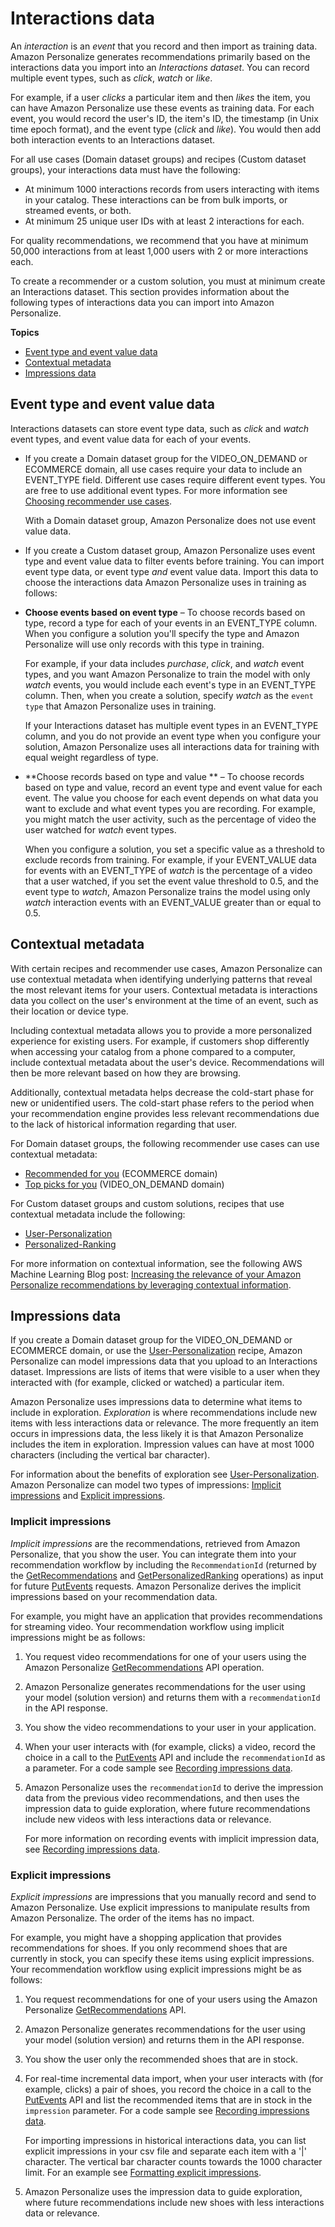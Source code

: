 # Interactions data<a name="interactions-datasets"></a>

 An *interaction* is an *event* that you record and then import as training data\. Amazon Personalize generates recommendations primarily based on the interactions data you import into an *Interactions dataset*\. You can record multiple event types, such as *click*, *watch* or *like*\. 

For example, if a user *clicks* a particular item and then *likes* the item, you can have Amazon Personalize use these events as training data\. For each event, you would record the user's ID, the item's ID, the timestamp \(in Unix time epoch format\), and the event type \(*click* and *like*\)\. You would then add both interaction events to an Interactions dataset\.

 For all use cases \(Domain dataset groups\) and recipes \(Custom dataset groups\), your interactions data must have the following: 
+ At minimum 1000 interactions records from users interacting with items in your catalog\. These interactions can be from bulk imports, or streamed events, or both\.
+ At minimum 25 unique user IDs with at least 2 interactions for each\.

 For quality recommendations, we recommend that you have at minimum 50,000 interactions from at least 1,000 users with 2 or more interactions each\. 

 To create a recommender or a custom solution, you must at minimum create an Interactions dataset\. This section provides information about the following types of interactions data you can import into Amazon Personalize\. 

**Topics**
+ [Event type and event value data](#event-type-and-event-value-data)
+ [Contextual metadata](#interactions-contextual-metadata)
+ [Impressions data](#interactions-impressions-data)

## Event type and event value data<a name="event-type-and-event-value-data"></a>

 Interactions datasets can store event type data, such as *click* and *watch* event types, and event value data for each of your events\. 
+  If you create a Domain dataset group for the VIDEO\_ON\_DEMAND or ECOMMERCE domain, all use cases require your data to include an EVENT\_TYPE field\. Different use cases require different event types\. You are free to use additional event types\. For more information see [Choosing recommender use cases](domain-use-cases.md)\. 

   With a Domain dataset group, Amazon Personalize does not use event value data\. 
+  If you create a Custom dataset group, Amazon Personalize uses event type and event value data to filter events before training\. You can import event type data, or event type *and* event value data\. Import this data to choose the interactions data Amazon Personalize uses in training as follows: 
  + **Choose events based on event type** – To choose records based on type, record a type for each of your events in an EVENT\_TYPE column\. When you configure a solution you'll specify the type and Amazon Personalize will use only records with this type in training\. 

     For example, if your data includes *purchase*, *click*, and *watch* event types, and you want Amazon Personalize to train the model with only *watch* events, you would include each event's type in an EVENT\_TYPE column\. Then, when you create a solution, specify *watch* as the `event type` that Amazon Personalize uses in training\. 

     If your Interactions dataset has multiple event types in an EVENT\_TYPE column, and you do not provide an event type when you configure your solution, Amazon Personalize uses all interactions data for training with equal weight regardless of type\. 
  + **Choose records based on type and value ** – To choose records based on type and value, record an event type and event value for each event\. The value you choose for each event depends on what data you want to exclude and what event types you are recording\. For example, you might match the user activity, such as the percentage of video the user watched for *watch* event types\. 

     When you configure a solution, you set a specific value as a threshold to exclude records from training\. For example, if your EVENT\_VALUE data for events with an EVENT\_TYPE of *watch* is the percentage of a video that a user watched, if you set the event value threshold to 0\.5, and the event type to *watch*, Amazon Personalize trains the model using only *watch* interaction events with an EVENT\_VALUE greater than or equal to 0\.5\. 

## Contextual metadata<a name="interactions-contextual-metadata"></a>

 With certain recipes and recommender use cases, Amazon Personalize can use contextual metadata when identifying underlying patterns that reveal the most relevant items for your users\. Contextual metadata is interactions data you collect on the user's environment at the time of an event, such as their location or device type\. 

Including contextual metadata allows you to provide a more personalized experience for existing users\. For example, if customers shop differently when accessing your catalog from a phone compared to a computer, include contextual metadata about the user's device\. Recommendations will then be more relevant based on how they are browsing\.

 Additionally, contextual metadata helps decrease the cold\-start phase for new or unidentified users\. The cold\-start phase refers to the period when your recommendation engine provides less relevant recommendations due to the lack of historical information regarding that user\. 

For Domain dataset groups, the following recommender use cases can use contextual metadata:
+ [Recommended for you](ECOMMERCE-use-cases.md#recommended-for-you-use-case) \(ECOMMERCE domain\)
+ [Top picks for you](VIDEO_ON_DEMAND-use-cases.md#top-picks-use-case) \(VIDEO\_ON\_DEMAND domain\)

 For Custom dataset groups and custom solutions, recipes that use contextual metadata include the following:
+  [User\-Personalization](native-recipe-new-item-USER_PERSONALIZATION.md) 
+  [Personalized\-Ranking](native-recipe-search.md) 

 For more information on contextual information, see the following AWS Machine Learning Blog post: [ Increasing the relevance of your Amazon Personalize recommendations by leveraging contextual information](http://aws.amazon.com/blogs/machine-learning/increasing-the-relevance-of-your-amazon-personalize-recommendations-by-leveraging-contextual-information/)\. 

## Impressions data<a name="interactions-impressions-data"></a>

 If you create a Domain dataset group for the VIDEO\_ON\_DEMAND or ECOMMERCE domain, or use the [User\-Personalization](native-recipe-new-item-USER_PERSONALIZATION.md) recipe, Amazon Personalize can model impressions data that you upload to an Interactions dataset\. Impressions are lists of items that were visible to a user when they interacted with \(for example, clicked or watched\) a particular item\. 

 Amazon Personalize uses impressions data to determine what items to include in exploration\. *Exploration* is where recommendations include new items with less interactions data or relevance\. The more frequently an item occurs in impressions data, the less likely it is that Amazon Personalize includes the item in exploration\. Impression values can have at most 1000 characters \(including the vertical bar character\)\. 

For information about the benefits of exploration see [User\-Personalization](native-recipe-new-item-USER_PERSONALIZATION.md)\. Amazon Personalize can model two types of impressions: [Implicit impressions](#implicit-impressions-info) and [Explicit impressions](#explicit-impressions-info)\. 

### Implicit impressions<a name="implicit-impressions-info"></a>

*Implicit impressions* are the recommendations, retrieved from Amazon Personalize, that you show the user\. You can integrate them into your recommendation workflow by including the `RecommendationId` \(returned by the [GetRecommendations](API_RS_GetRecommendations.md) and [GetPersonalizedRanking](API_RS_GetPersonalizedRanking.md) operations\) as input for future [PutEvents](API_UBS_PutEvents.md) requests\. Amazon Personalize derives the implicit impressions based on your recommendation data\. 

 For example, you might have an application that provides recommendations for streaming video\. Your recommendation workflow using implicit impressions might be as follows:

1. You request video recommendations for one of your users using the Amazon Personalize [GetRecommendations](API_RS_GetRecommendations.md) API operation\.

1. Amazon Personalize generates recommendations for the user using your model \(solution version\) and returns them with a `recommendationId` in the API response\.

1. You show the video recommendations to your user in your application\.

1. When your user interacts with \(for example, clicks\) a video, record the choice in a call to the [PutEvents](API_UBS_PutEvents.md) API and include the `recommendationId` as a parameter\. For a code sample see [Recording impressions data](recording-events.md#putevents-including-impressions-data)\.

1. Amazon Personalize uses the `recommendationId` to derive the impression data from the previous video recommendations, and then uses the impression data to guide exploration, where future recommendations include new videos with less interactions data or relevance\. 

   For more information on recording events with implicit impression data, see [Recording impressions data](recording-events.md#putevents-including-impressions-data)\.

### Explicit impressions<a name="explicit-impressions-info"></a>

*Explicit impressions* are impressions that you manually record and send to Amazon Personalize\. Use explicit impressions to manipulate results from Amazon Personalize\. The order of the items has no impact\. 

 For example, you might have a shopping application that provides recommendations for shoes\. If you only recommend shoes that are currently in stock, you can specify these items using explicit impressions\. Your recommendation workflow using explicit impressions might be as follows:

1. You request recommendations for one of your users using the Amazon Personalize [GetRecommendations](API_RS_GetRecommendations.md) API\.

1. Amazon Personalize generates recommendations for the user using your model \(solution version\) and returns them in the API response\.

1. You show the user only the recommended shoes that are in stock\.

1. For real\-time incremental data import, when your user interacts with \(for example, clicks\) a pair of shoes, you record the choice in a call to the [PutEvents](API_UBS_PutEvents.md) API and list the recommended items that are in stock in the `impression` parameter\. For a code sample see [Recording impressions data](recording-events.md#putevents-including-impressions-data)\.

   For importing impressions in historical interactions data, you can list explicit impressions in your csv file and separate each item with a '\|' character\. The vertical bar character counts towards the 1000 character limit\. For an example see [Formatting explicit impressions](data-prep-formatting.md#data-prep-including-explicit-impressions)\.

1. Amazon Personalize uses the impression data to guide exploration, where future recommendations include new shoes with less interactions data or relevance\. 